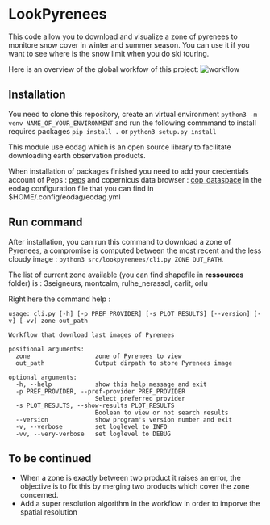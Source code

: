 # LookPyrenees 
This code allow you to download and visualize a zone of pyrenees to monitore snow cover in winter and summer season. You can use it if you want to see where is the snow limit when you do ski touring.

Here is an overview of the global workfow of this project:
![workflow](https://github.com/romain-bdc/LookPyrenees/assets/78345373/b5ef312c-a5e4-48cd-afeb-a9d11823e980)



## Installation
You need to clone this repository, create an virtual environment `python3 -m venv NAME_OF_YOUR_ENVIRONMENT` and run the following commmand to install requires packages `pip install .` or `python3 setup.py install` 

This module use eodag which is an open source library to facilitate downloading earth observation products.

When installation of packages finished you need to add your credentials account of Peps : [peps](https://peps.cnes.fr/rocket/#/home) and copernicus data browser : [cop_dataspace](https://dataspace.copernicus.eu/browser/?zoom=3&lat=26&lng=0&themeId=DEFAULT-THEME&visualizationUrl=https%3A%2F%2Fsh.dataspace.copernicus.eu%2Fogc%2Fwms%2F28b654e7-8912-4e59-9e58-85b58d768b3a&datasetId=S2_L2A_CDAS&demSource3D=%22MAPZEN%22&cloudCoverage=30) in the eodag configuration file that you can find in $HOME/.config/eodag/eodag.yml

## Run command 

After installation, you can run this command to download a zone of Pyrenees, a compromise is computed between the most recent and the less cloudy image : `python3 src/lookpyrenees/cli.py ZONE OUT_PATH`.

The list of current zone available (you can find shapefile in **ressources** folder) is : 3seigneurs, montcalm, rulhe_nerassol, carlit, orlu

Right here the command help :
```
usage: cli.py [-h] [-p PREF_PROVIDER] [-s PLOT_RESULTS] [--version] [-v] [-vv] zone out_path

Workflow that download last images of Pyrenees

positional arguments:
  zone                  zone of Pyrenees to view
  out_path              Output dirpath to store Pyrenees image

optional arguments:
  -h, --help            show this help message and exit
  -p PREF_PROVIDER, --pref-provider PREF_PROVIDER
                        Select preferred provider
  -s PLOT_RESULTS, --show-results PLOT_RESULTS
                        Boolean to view or not search results
  --version             show program's version number and exit
  -v, --verbose         set loglevel to INFO
  -vv, --very-verbose   set loglevel to DEBUG
```

## To be continued
- When a zone is exactly between two product it raises an error, the objective is to fix this by merging two products which cover the zone concerned.
- Add a super resolution algorithm in the workflow in order to imporve the spatial resolution
